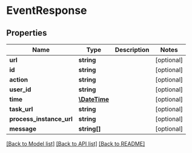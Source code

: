 # EventResponse

## Properties
Name | Type | Description | Notes
------------ | ------------- | ------------- | -------------
**url** | **string** |  | [optional] 
**id** | **string** |  | [optional] 
**action** | **string** |  | [optional] 
**user_id** | **string** |  | [optional] 
**time** | [**\DateTime**](\DateTime.md) |  | [optional] 
**task_url** | **string** |  | [optional] 
**process_instance_url** | **string** |  | [optional] 
**message** | **string[]** |  | [optional] 

[[Back to Model list]](../README.md#documentation-for-models) [[Back to API list]](../README.md#documentation-for-api-endpoints) [[Back to README]](../README.md)


